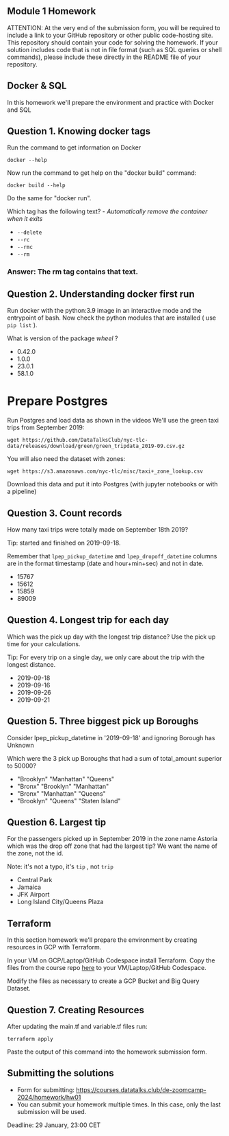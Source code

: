 ## Module 1 Homework

ATTENTION: At the very end of the submission form, you will be required to include a link to your GitHub repository or other public code-hosting site. This repository should contain your code for solving the homework. If your solution includes code that is not in file format (such as SQL queries or shell commands), please include these directly in the README file of your repository.

## Docker & SQL

In this homework we'll prepare the environment 
and practice with Docker and SQL


## Question 1. Knowing docker tags

Run the command to get information on Docker 

```docker --help```

Now run the command to get help on the "docker build" command:

```docker build --help```

Do the same for "docker run".

Which tag has the following text? - *Automatically remove the container when it exits* 

- `--delete`
- `--rc`
- `--rmc`
- `--rm`

### **Answer:**  **The rm tag contains that text.**

## Question 2. Understanding docker first run 

Run docker with the python:3.9 image in an interactive mode and the entrypoint of bash.
Now check the python modules that are installed ( use ```pip list``` ). 

What is version of the package *wheel* ?

- 0.42.0
- 1.0.0
- 23.0.1
- 58.1.0


# Prepare Postgres

Run Postgres and load data as shown in the videos
We'll use the green taxi trips from September 2019:

```wget https://github.com/DataTalksClub/nyc-tlc-data/releases/download/green/green_tripdata_2019-09.csv.gz```

You will also need the dataset with zones:

```wget https://s3.amazonaws.com/nyc-tlc/misc/taxi+_zone_lookup.csv```

Download this data and put it into Postgres (with jupyter notebooks or with a pipeline)


## Question 3. Count records 

How many taxi trips were totally made on September 18th 2019?

Tip: started and finished on 2019-09-18. 

Remember that `lpep_pickup_datetime` and `lpep_dropoff_datetime` columns are in the format timestamp (date and hour+min+sec) and not in date.

- 15767
- 15612
- 15859
- 89009

## Question 4. Longest trip for each day

Which was the pick up day with the longest trip distance?
Use the pick up time for your calculations.

Tip: For every trip on a single day, we only care about the trip with the longest distance. 

- 2019-09-18
- 2019-09-16
- 2019-09-26
- 2019-09-21


## Question 5. Three biggest pick up Boroughs

Consider lpep_pickup_datetime in '2019-09-18' and ignoring Borough has Unknown

Which were the 3 pick up Boroughs that had a sum of total_amount superior to 50000?
 
- "Brooklyn" "Manhattan" "Queens"
- "Bronx" "Brooklyn" "Manhattan"
- "Bronx" "Manhattan" "Queens" 
- "Brooklyn" "Queens" "Staten Island"


## Question 6. Largest tip

For the passengers picked up in September 2019 in the zone name Astoria which was the drop off zone that had the largest tip?
We want the name of the zone, not the id.

Note: it's not a typo, it's `tip` , not `trip`

- Central Park
- Jamaica
- JFK Airport
- Long Island City/Queens Plaza



## Terraform

In this section homework we'll prepare the environment by creating resources in GCP with Terraform.

In your VM on GCP/Laptop/GitHub Codespace install Terraform. 
Copy the files from the course repo
[here](https://github.com/DataTalksClub/data-engineering-zoomcamp/tree/main/01-docker-terraform/1_terraform_gcp/terraform) to your VM/Laptop/GitHub Codespace.

Modify the files as necessary to create a GCP Bucket and Big Query Dataset.


## Question 7. Creating Resources

After updating the main.tf and variable.tf files run:

```
terraform apply
```

Paste the output of this command into the homework submission form.


## Submitting the solutions

* Form for submitting: https://courses.datatalks.club/de-zoomcamp-2024/homework/hw01
* You can submit your homework multiple times. In this case, only the last submission will be used. 

Deadline: 29 January, 23:00 CET
